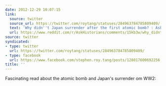 ```yaml
---
date: 2012-12-29 10:07:15
link:
  source: twitter
  source_url: https://twitter.com/roytang/statuses/284963784785809409/
  text: 'Why didn''t Japan surrender after the first atomic bomb? : AskHistorians'
  url: https://www.reddit.com/r/AskHistorians/comments/15kb3w/why_didnt_japan_surrender_after_the_first_atomic/c7nbi8s
source: twitter
syndicated:
- type: twitter
  url: https://twitter.com/roytang/statuses/284963784785809409/
- type: facebook
  url: https://www.facebook.com/stephen.roy.tang/posts/128017600692256
title: ''
---
```


Fascinating read about the atomic bomb and Japan's surrender om WW2: